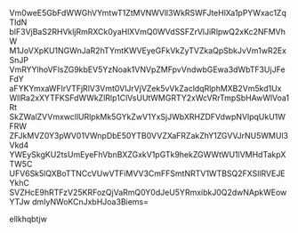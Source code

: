 Vm0weE5GbFdWWGhVYmtwT1ZtMVNWVll3WkRSWFJteHlXa1pPYWxac1ZqTldN
blF3VjBaS2RHVkljRmRXCk0yaHlXVmQ0WVdSSFZrVlJiRlpwQ2xKc2NFMVhW
M1JoVXpKU1NGWnJaR2hTYmtKWVEyeGFkVkZyTVZkaQpSbkJvVm1wR2ExSnJP
VmRYYlhoVFlsZG9kbEV5YzNoak1VNVpZMFpvVndwbGEwa3dWbTF3UjJFeFdY
aFYKYmxaWFlrVTFjRlV3Vmt0VlJrVjVZek5vVkZacldqRlphMXB2Vm5kd1Ux
WllRa2xXYTFKSFdWWkZlRlp1ClVsUUtWMGRTY2xWcVRrTmpSbHAwWlVoa1Rt
SkZWalZVVmxwcllURlpkMk5GYkZwV1YxSjJWbXRHZDFVdwpNVlpqUkU1WFRW
ZFJkMVZ0Y3pWV01VWnpDbE50YTB0VVZXaFRZakZhY1ZGVVJrNU5WMUl3Vkd4
YWEySkgKU2tsUmEyeFhVbnBXZGxkV1pGTk9hekZGWWtWU1lVMHdTakpXTW5C
UFV6Sk5lQXBoTTNCcVUwVTFiMVV3CmFFSmtNRTV1WTBSQ2FXSllRVEJEYkhC
SVZHcE9hRTFzV25KRFozQjVaRmQ0Y0dJeU5YRmxibkJ0Q2dwNApkWEowYTJw
dmIyNWoKCnJxbHJoa3Biems=

ellkhqbtjw